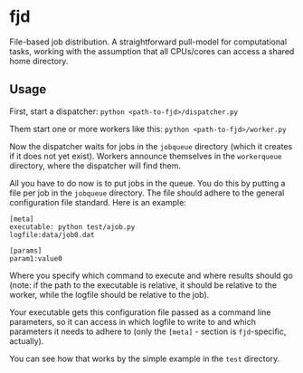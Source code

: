fjd
===

File-based job distribution. A straightforward pull-model for computational tasks,
working with the assumption that all CPUs/cores can access a shared home directory.


Usage
-------

First, start a dispatcher:
``python <path-to-fjd>/dispatcher.py``

Them start one or more workers like this:
``python <path-to-fjd>/worker.py``

Now the dispatcher waits for jobs in the ``jobqueue`` directory (which it creates if 
it does not yet exist).
Workers announce themselves in the ``workerqueue`` directory, where the dispatcher will
find them.

All you have to do now is to put jobs in the queue. You do this by putting
a file per job in the ``jobqueue`` directory. The file should adhere to the
general configuration file standard. Here is an example:

    [meta]
    executable: python test/ajob.py
    logfile:data/job0.dat 

    [params]
    param1:value0

Where you specify which command to execute and where results should go
(note: if the path to the executable is relative, it should be relative to the worker,
 while the logfile should be relative to the job).

Your executable gets this configuration file passed as a command line parameters,
so it can access in which logfile to write to and which parameters it needs
to adhere to (only the ``[meta]`` - section is ``fjd``-specific, actually).

You can see how that works by the simple example in the ``test`` directory.



